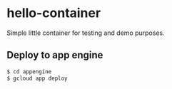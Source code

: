 # hello-container

Simple little container for testing and demo purposes.

## Deploy to app engine

```bash
$ cd appengine
$ gcloud app deploy
```
